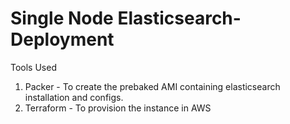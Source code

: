 # Single Node Elasticsearch-Deployment

Tools Used
1. Packer - To create the prebaked AMI containing elasticsearch installation and configs.
2. Terraform - To provision the instance in AWS

